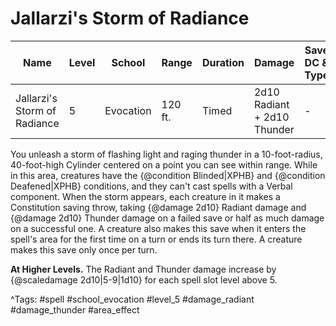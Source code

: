 # Jallarzi's Storm of Radiance

| Name | Level | School | Range | Duration | Damage | Save DC & Type |
|------|-------|--------|-------|----------|--------|----------------|
| Jallarzi's Storm of Radiance | 5 | Evocation | 120 ft. | Timed | 2d10 Radiant + 2d10 Thunder | - |

You unleash a storm of flashing light and raging thunder in a 10-foot-radius, 40-foot-high Cylinder centered on a point you can see within range. While in this area, creatures have the {@condition Blinded|XPHB} and {@condition Deafened|XPHB} conditions, and they can't cast spells with a Verbal component. When the storm appears, each creature in it makes a Constitution saving throw, taking {@damage 2d10} Radiant damage and {@damage 2d10} Thunder damage on a failed save or half as much damage on a successful one. A creature also makes this save when it enters the spell's area for the first time on a turn or ends its turn there. A creature makes this save only once per turn.

**At Higher Levels.** The Radiant and Thunder damage increase by {@scaledamage 2d10|5-9|1d10} for each spell slot level above 5.

^Tags: #spell #school_evocation #level_5 #damage_radiant #damage_thunder #area_effect